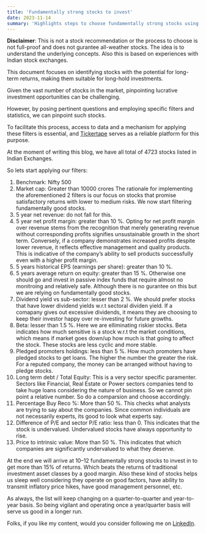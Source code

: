 ```yaml
---
title: 'Fundamentally strong stocks to invest'
date: 2023-11-14
summary: 'Highlights steps to choose fundamentally strong stocks using TickerTape'
---
```


**Disclaimer**: This is not a stock recommendation or the process to choose is not full-proof and does not gurantee all-weather stocks. The idea is to understand the underlying concepts. Also this is based on experiences with Indian stock exchanges.

This document focuses on identifying stocks with the potential for long-term returns, making them suitable for long-hold investments.

Given the vast number of stocks in the market, pinpointing lucrative investment opportunities can be challenging.

However, by posing pertinent questions and employing specific filters and statistics, we can pinpoint such stocks.

To facilitate this process, access to data and a mechanism for applying these filters is essential, and [Tickertape](https://www.tickertape.in/) serves as a reliable platform for this purpose.

At the moment of writing this blog, we have all total of 4723 stocks listed in Indian Exchanges.

So lets start applying our filters:

1. Benchmark: Nifty 500
2. Market cap: Greater than 10000 crores
The rationale for implementing the aforementioned 2 filters is our focus on stocks that promise satisfactory returns with lower to medium risks.
We now start filtering fundamentally good stocks.
3. 5 year net revenue: do not fall for this.
4. 5 year net profit margin: greater than 10 %.
Opting for net profit margin over revenue stems from the recognition that merely generating revenue without corresponding profits signifies unsustainable growth in the short term. Conversely, if a company demonstrates increased profits despite lower revenue, it reflects effective management and quality products. This is indicative of the company’s ability to sell products successfully even with a higher profit margin.
5. 5 years historical EPS (earnings per share): greater than 10 %.
6. 5 years average return on equity: greater than 15 %. Otherwise one should go and invest in passive index funds that require almost no monitroing and relatively safe. Although there is no gurantee on this but we are relying on fundamentally good stocks.
7. Dividend yield vs sub-sector: lesser than 2 %. We should prefer stocks that have lower dividend yields w.r.t sectoral dividen yield. If a comapany gives out excessive dividends, it means they are choosing to keep their investor happy over re-investing for future growths.
8. Beta: lesser than 1.5 %. Here we are elliminating riskier stocks. Beta indicates how much sensitive is a stock w.r.t the market conditions, which means if market goes down/up how much is that going to affect the stock. These stocks are less cyclic and more stable.
9. Pledged promoters holdings: less than 5 %. How much promoters have pledged stocks to get loans. The higher the number the greater the risk. For a reputed company, the money can be arranged without having to pledge stocks.
10. Long term debt / Total Equity: This is a very sector specific paramenter. Sectors like Financial, Real Estate or Power sectors companies tend to take huge loans considering the nature of business. So we cannot pin point a relative number. So do a comparsion and choose accordingly.
11. Percentage Buy Reco %: More than 50 %. This checks what analysts are trying to say about the companies. Since common individuals are not necessarily experts, its good to look what experts say.
12. Difference of P/E and sector P/E ratio: less than 0. This indicates that the stock is undervalued. Undervalued stocks have always opportunity to rise.
13. Price to intrinsic value: More than 50 %. This indicates that which companies are significantly undervalued to what they deserve.

At the end we will arrive at 10–12 fundamentally strong stocks to invest in to get more than 15% of returns. Which beats the returns of traditional investment asset classes by a good margin. Also these kind of stocks helps us sleep well considering they operate on good factors, have ability to transmit inflatory price hikes, have good management personnel, etc.

As always, the list will keep changing on a quarter-to-quarter and year-to-year basis. So being vigilant and operating once a year/quarter basis will serve us good in a longer run.

Folks, if you like my content, would you consider following me on [LinkedIn](https://www.linkedin.com/in/hitesh-pattanayak/).
